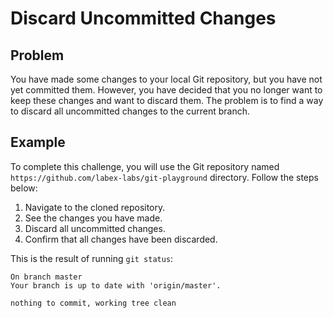 # Discard Uncommitted Changes

## Problem

You have made some changes to your local Git repository, but you have not yet committed them. However, you have decided that you no longer want to keep these changes and want to discard them. The problem is to find a way to discard all uncommitted changes to the current branch.

## Example

To complete this challenge, you will use the Git repository named `https://github.com/labex-labs/git-playground` directory. Follow the steps below:

1. Navigate to the cloned repository.
2. See the changes you have made.
3. Discard all uncommitted changes.
4. Confirm that all changes have been discarded.

This is the result of running `git status`:

```shell
On branch master
Your branch is up to date with 'origin/master'.

nothing to commit, working tree clean
```
